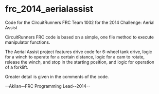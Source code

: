 frc_2014_aerialassist
=====================

Code for the CircuitRunners FRC Team 1002 for the 2014 Challenge: Aerial Assist

CircuitRunners FRC code is based on a simple, one file method to execute manipulator functions.

The Aerial Assist project features drive code for 6-wheel tank drive, logic for a winch to operate for a certain distance,
logic for a cam to rotate, release the winch, and stop in the starting position, and logic for operation of a forklift.

Greater detail is given in the comments of the code.

--Akilan--FRC Programming Lead--2014--
